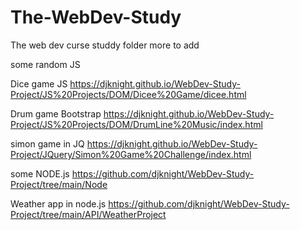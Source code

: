 # The-WebDev-Study
 The web dev curse studdy folder
  more to add
  
 some random JS
 
 Dice game JS  https://djknight.github.io/WebDev-Study-Project/JS%20Projects/DOM/Dicee%20Game/dicee.html
 
 Drum game Bootstrap  https://djknight.github.io/WebDev-Study-Project/JS%20Projects/DOM/DrumLine%20Music/index.html
 
 simon game in JQ https://djknight.github.io/WebDev-Study-Project/JQuery/Simon%20Game%20Challenge/index.html
 
 
 some NODE.js
 https://github.com/djknight/WebDev-Study-Project/tree/main/Node
 
 Weather app in node.js
 https://github.com/djknight/WebDev-Study-Project/tree/main/API/WeatherProject
